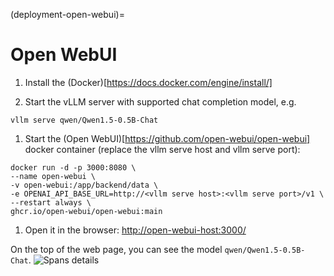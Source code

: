 (deployment-open-webui)=

# Open WebUI

1. Install the (Docker)[https://docs.docker.com/engine/install/]

2. Start the vLLM server with supported chat completion model, e.g.

```console
vllm serve qwen/Qwen1.5-0.5B-Chat
```

1. Start the (Open WebUI)[https://github.com/open-webui/open-webui] docker container (replace the vllm serve host and vllm serve port):

```console
docker run -d -p 3000:8080 \
--name open-webui \
-v open-webui:/app/backend/data \
-e OPENAI_API_BASE_URL=http://<vllm serve host>:<vllm serve port>/v1 \
--restart always \
ghcr.io/open-webui/open-webui:main
```

1. Open it in the browser: <http://open-webui-host:3000/>

On the top of the web page, you can see the model `qwen/Qwen1.5-0.5B-Chat`.
![Spans details](https://imgur.com/a/pm1VRqG)
